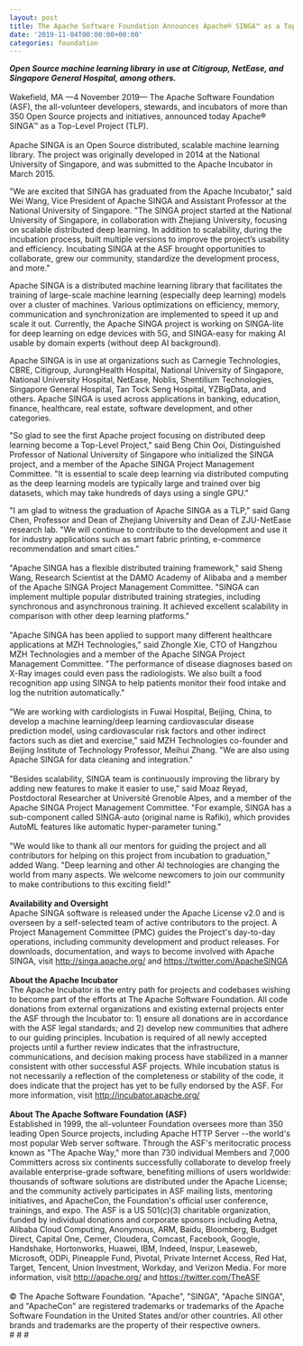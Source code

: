 ```yaml
---
layout: post
title: The Apache Software Foundation Announces Apache® SINGA™ as a Top-Level Project
date: '2019-11-04T00:00:00+00:00'
categories: foundation
---
```

<div> 
    <div><strong><em>Open Source machine learning library in use at Citigroup, NetEase, and Singapore General Hospital, among others.</em></strong></div> 
    <div><br /></div> 
    <div>Wakefield, MA —4 November 2019— The Apache Software Foundation (ASF), the all-volunteer developers, stewards, and incubators of more than 350 Open Source projects and initiatives, announced today Apache® SINGA™ as a Top-Level Project (TLP).</div> 
    <div><br /></div> 
    <div>Apache SINGA is an Open Source distributed, scalable machine learning library. The project was originally developed in 2014 at the National University of Singapore, and was submitted to the Apache Incubator in March 2015.</div> 
    <div> 
      <p>&quot;We are excited that SINGA has graduated from the Apache Incubator,&quot; said Wei Wang, Vice President of Apache SINGA and Assistant Professor at the National University of Singapore. &quot;The SINGA project started at the National University of Singapore, in collaboration with Zhejiang University, focusing on scalable distributed deep learning. In addition to scalability, during the incubation process, built multiple versions to improve the project’s usability and efficiency. Incubating SINGA at the ASF brought opportunities to collaborate, grew our community, standardize the development process, and more.&quot;</p> 
      <p>Apache SINGA is a distributed machine learning library that facilitates the training of large-scale machine learning (especially deep learning) models over a cluster of machines. Various optimizations on efficiency, memory, communication and synchronization are implemented to speed it up and scale it out. Currently, the Apache SINGA project is working on SINGA-lite for deep learning on edge devices with 5G, and SINGA-easy for making AI usable by domain experts (without deep AI background).</p> 
    </div> 
    <div> </div> 
    <div> 
      <p>Apache SINGA is in use at organizations such as Carnegie Technologies, CBRE, Citigroup, JurongHealth Hospital, National University of Singapore, National University Hospital, NetEase, Noblis, Shentilium Technologies, Singapore General Hospital, Tan Tock Seng Hospital, YZBigData, and others. Apache SINGA is used across applications in banking, education, finance, healthcare, real estate, software development, and other categories.</p> 
      <p>&quot;So glad to see the first Apache project focusing on distributed deep learning become a Top-Level Project,&quot; said Beng Chin Ooi, Distinguished Professor of National University of Singapore who initialized the SINGA project, and a member of the Apache SINGA Project Management Committee. &quot;It is essential to scale deep learning via distributed computing as the deep learning models are typically large and trained over big datasets, which may take hundreds of days using a single GPU.&quot;</p> 
    </div> 
    <div> </div> 
    <div>&quot;I am glad to witness the graduation of Apache SINGA as a TLP,&quot; said Gang Chen, Professor and Dean of Zhejiang University and Dean of ZJU-NetEase research lab. &quot;We will continue to contribute to the development and use it for industry applications such as smart fabric printing, e-commerce recommendation and smart cities.&quot;</div> 
    <div><br /></div> 
    <div>&quot;Apache SINGA has a flexible distributed training framework,&quot; said Sheng Wang, Research Scientist at the DAMO Academy of Alibaba and a member of the Apache SINGA Project Management Committee. &quot;SINGA can implement multiple popular distributed training strategies, including synchronous and asynchronous training. It achieved excellent scalability in comparison with other deep learning platforms.&quot;</div> 
    <div><br /></div> 
    <div>&quot;Apache SINGA has been applied to support many different healthcare applications at MZH Technologies,&quot; said Zhongle Xie, CTO of Hangzhou MZH Technologies and a member of the Apache SINGA Project Management Committee. &quot;The performance of disease diagnoses based on X-Ray images could even pass the radiologists. We also built a food recognition app using SINGA to help patients monitor their food intake and log the nutrition automatically.&quot;</div> 
    <div><br /></div> 
    <div>&quot;We are working with cardiologists in Fuwai Hospital, Beijing, China, to develop a machine learning/deep learning cardiovascular disease prediction model, using cardiovascular risk factors and other indirect factors such as diet and exercise,&quot; said MZH Technologies co-founder and Beijing Institute of Technology Professor, Meihui Zhang. &quot;We are also using Apache SINGA for data cleaning and integration.&quot;</div> 
    <div><br /></div> 
    <div>&quot;Besides scalability, SINGA team is continuously improving the library by adding new features to make it easier to use,&quot; said Moaz Reyad, Postdoctoral Researcher at Université Grenoble Alpes, and a member of the Apache SINGA Project Management Committee. &quot;For example, SINGA has a sub-component called SINGA-auto (original name is Rafiki), which provides AutoML features like automatic hyper-parameter tuning.&quot;</div> 
    <div><br /></div> 
    <div>&quot;We would like to thank all our mentors for guiding the project and all contributors for helping on this project from incubation to graduation,&quot; added Wang. &quot;Deep learning and other AI technologies are changing the world from many aspects. We welcome newcomers to join our community to make contributions to this exciting field!&quot;</div> 
    <div><br /></div> 
    <div><strong>Availability and Oversight</strong></div> 
    <div>Apache SINGA software is released under the Apache License v2.0 and is overseen by a self-selected team of active contributors to the project. A Project Management Committee (PMC) guides the Project's day-to-day operations, including community development and product releases. For downloads, documentation, and ways to become involved with Apache SINGA, visit <a href="http://singa.apache.org/">http://singa.apache.org/</a> and <a href="https://twitter.com/ApacheSINGA">https://twitter.com/ApacheSINGA</a></div> 
    <div><br /></div> 
    <div><strong>About the Apache Incubator</strong></div> 
    <div>The Apache Incubator is the entry path for projects and codebases wishing to become part of the efforts at The Apache Software Foundation. All code donations from external organizations and existing external projects enter the ASF through the Incubator to: 1) ensure all donations are in accordance with the ASF legal standards; and 2) develop new communities that adhere to our guiding principles. Incubation is required of all newly accepted projects until a further review indicates that the infrastructure, communications, and decision making process have stabilized in a manner consistent with other successful ASF projects. While incubation status is not necessarily a reflection of the completeness or stability of the code, it does indicate that the project has yet to be fully endorsed by the ASF. For more information, visit <a href="http://incubator.apache.org/">http://incubator.apache.org/</a></div> 
    <div><br /></div> 
    <div><strong>About The Apache Software Foundation (ASF)</strong></div> 
    <div>Established in 1999, the all-volunteer Foundation oversees more than 350 leading Open Source projects, including Apache HTTP Server --the world's most popular Web server software. Through the ASF's meritocratic process known as &quot;The Apache Way,&quot; more than 730 individual Members and 7,000 Committers across six continents successfully collaborate to develop freely available enterprise-grade software, benefiting millions of users worldwide: thousands of software solutions are distributed under the Apache License; and the community actively participates in ASF mailing lists, mentoring initiatives, and ApacheCon, the Foundation's official user conference, trainings, and expo. The ASF is a US 501(c)(3) charitable organization, funded by individual donations and corporate sponsors including Aetna, Alibaba Cloud Computing, Anonymous, ARM, Baidu, Bloomberg, Budget Direct, Capital One, Cerner, Cloudera, Comcast, Facebook, Google, Handshake, Hortonworks, Huawei, IBM, Indeed, Inspur, Leaseweb, Microsoft, ODPi, Pineapple Fund, Pivotal, Private Internet Access, Red Hat, Target, Tencent, Union Investment, Workday, and Verizon Media. For more information, visit <a href="http://apache.org/">http://apache.org/</a> and <a href="https://twitter.com/TheASF">https://twitter.com/TheASF</a></div> 
    <div><br /></div> 
    <div>© The Apache Software Foundation. &quot;Apache&quot;, &quot;SINGA&quot;, &quot;Apache SINGA&quot;, and &quot;ApacheCon&quot; are registered trademarks or trademarks of the Apache Software Foundation in the United States and/or other countries. All other brands and trademarks are the property of their respective owners.</div> 
    <div> </div> 
    <div># # #</div> 
  </div>
